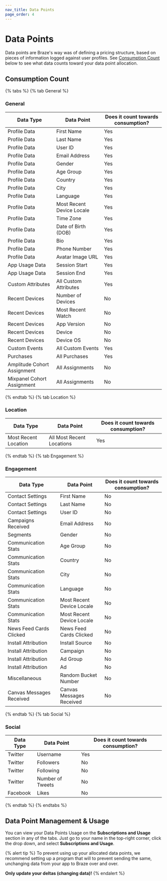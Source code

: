 ```yaml
---
nav_title: Data Points
page_order: 4
---
```


# Data Points

Data points are Braze's way was of defining a pricing structure, based on pieces of information logged against user profiles. See [Consumption Count](#consumption-count) below to see what data counts toward your data point allocation.


## Consumption Count


{% tabs %}
{% tab General %}

### General

|Data Type | Data Point | Does it count towards consumption? |
|---|---|---|
|Profile Data | First Name | Yes |
|Profile Data | Last Name | Yes |
|Profile Data | User ID | Yes |
|Profile Data | Email Address | Yes |
|Profile Data | Gender | Yes |
|Profile Data | Age Group | Yes |
|Profile Data | Country | Yes |
|Profile Data | City | Yes |
|Profile Data | Language | Yes |
|Profile Data | Most Recent Device Locale | Yes |
|Profile Data | Time Zone | Yes |
|Profile Data | Date of Birth (DOB) | Yes |
|Profile Data | Bio | Yes |
|Profile Data | Phone Number  | Yes |
|Profile Data | Avatar Image URL | Yes |
|App Usage Data |Session Start | Yes |
|App Usage Data |Session End | Yes |
|Custom Attributes | All Custom Attributes | Yes |
|Recent Devices | Number of Devices | No |
|Recent Devices | Most Recent Watch | No |
|Recent Devices | App Version | No |
|Recent Devices | Device | No |
|Recent Devices | Device OS | No |
|Custom Events | All Custom Events | Yes |
|Purchases | All Purchases | Yes |
|Amplitude Cohort Assignment | All Assignments | No |
|Mixpanel Cohort Assignment | All Assignments | No |

  {% endtab %}
{% tab Location %}

### Location

|Data Type | Data Point | Does it count towards consumption? |
|---|---|---|
|Most Recent Location | All Most Recent Locations | Yes |

  {% endtab %}
{% tab Engagement %}

### Engagement

|Data Type | Data Point | Does it count towards consumption? |
|---|---|---|
|Contact Settings | First Name | No |
|Contact Settings | Last Name | No |
|Contact Settings | User ID | No |
|Campaigns Received | Email Address | No |
|Segments | Gender | No |
|Communication Stats | Age Group | No |
|Communication Stats | Country | No |
|Communication Stats | City | No |
|Communication Stats | Language | No |
|Communication Stats | Most Recent Device Locale | No |
|Communication Stats | Most Recent Device Locale | No |
|News Feed Cards Clicked | News Feed Cards Clicked | No |
|Install Attribution | Install Source | No |
|Install Attribution | Campaign | No |
|Install Attribution | Ad Group | No |
|Install Attribution | Ad | No |
|Miscellaneous | Random Bucket Number | No |
|Canvas Messages Received | Canvas Messages Received | No |

 {% endtab %}
{% tab Social %}

### Social

|Data Type | Data Point | Does it count towards consumption? |
|---|---|---|
|Twitter | Username | Yes |
|Twitter | Followers | No |
|Twitter | Following | No |
|Twitter | Number of Tweets | No |
|Facebook | Likes | No |

 {% endtab %}
{% endtabs %}


## Data Point Management & Usage

You can view your Data Points Usage on the __Subscriptions and Usage__ section in any of the tabs. Just go to your name in the top-right corner, click the drop down, and select __Subscriptions and Usage__.

{% alert tip %}
To prevent using up your allocated data points, we recommend setting up a program that will to prevent sending the same, unchanging data from your app to Braze over and over.

__Only update your deltas (changing data)!__
{% endalert %}
